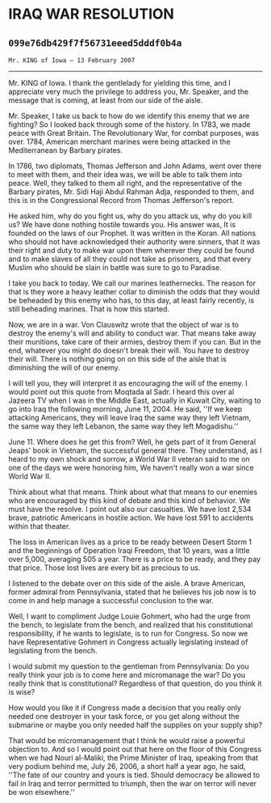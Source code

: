 # IRAQ WAR RESOLUTION
## `099e76db429f7f56731eeed5dddf0b4a`
`Mr. KING of Iowa — 13 February 2007`

---


Mr. KING of Iowa. I thank the gentlelady for yielding this time, and 
I appreciate very much the privilege to address you, Mr. Speaker, and 
the message that is coming, at least from our side of the aisle.

Mr. Speaker, I take us back to how do we identify this enemy that we 
are fighting? So I looked back through some of the history. In 1783, we 
made peace with Great Britain. The Revolutionary War, for combat 
purposes, was over. 1784, American merchant marines were being attacked 
in the Mediterranean by Barbary pirates.

In 1786, two diplomats, Thomas Jefferson and John Adams, went over 
there to meet with them, and their idea was, we will be able to talk 
them into peace. Well, they talked to them all right, and the 
representative of the Barbary pirates, Mr. Sidi Haji Abdul Rahman Adja, 
responded to them, and this is in the Congressional Record from Thomas 
Jefferson's report.

He asked him, why do you fight us, why do you attack us, why do you 
kill us? We have done nothing hostile towards you. His answer was, It 
is founded on the laws of our Prophet. It was written in the Koran. All 
nations who should not have acknowledged their authority were sinners, 
that it was their right and duty to make war upon them wherever they 
could be found and to make slaves of all they could not take as 
prisoners, and that every Muslim who should be slain in battle was sure 
to go to Paradise.

I take you back to today. We call our marines leathernecks. The 
reason for that is they wore a heavy leather collar to diminish the 
odds that they would be beheaded by this enemy who has, to this day, at 
least fairly recently, is still beheading marines. That is how this 
started.

Now, we are in a war. Von Clauswitz wrote that the object of war is 
to destroy the enemy's will and ability to conduct war. That means take 
away their munitions, take care of their armies, destroy them if you 
can. But in the end, whatever you might do doesn't break their will. 
You have to destroy their will. There is nothing going on on this side 
of the aisle that is diminishing the will of our enemy.

I will tell you, they will interpret it as encouraging the will of 
the enemy. I would point out this quote from Moqtada al Sadr. I heard 
this over al Jazeera TV when I was in the Middle East, actually in 
Kuwait City, waiting to go into Iraq the following morning, June 11, 
2004. He said, ''If we keep attacking Americans, they will leave Iraq 
the same way they left Vietnam, the same way they left Lebanon, the 
same way they left Mogadishu.''

June 11. Where does he get this from? Well, he gets part of it from 
General Jeaps' book in Vietnam, the successful general there. They 
understand, as I heard to my own shock and sorrow, a World War II 
veteran said to me on one of the days we were honoring him, We haven't 
really won a war since World War II.

Think about what that means. Think about what that means to our 
enemies who are encouraged by this kind of debate and this kind of 
behavior. We must have the resolve. I point out also our casualties. We 
have lost 2,534 brave, patriotic Americans in hostile action. We have 
lost 591 to accidents within that theater.

The loss in American lives as a price to be ready between Desert 
Storm 1 and the beginnings of Operation Iraqi Freedom, that 10 years, 
was a little over 5,000, averaging 505 a year. There is a price to be 
ready, and they pay that price. Those lost lives are every bit as 
precious to us.

I listened to the debate over on this side of the aisle. A brave 
American, former admiral from Pennsylvania, stated that he believes his 
job now is to come in and help manage a successful conclusion to the 
war.

Well, I want to compliment Judge Louie Gohmert, who had the urge from 
the bench, to legislate from the bench, and realized that his 
constitutional responsibility, if he wants to legislate, is to run for 
Congress. So now we have Representative Gohmert in Congress actually 
legislating instead of legislating from the bench.

I would submit my question to the gentleman from Pennsylvania: Do you 
really think your job is to come here and micromanage the war? Do you 
really think that is constitutional? Regardless of that question, do 
you think it is wise?

How would you like it if Congress made a decision that you really 
only needed one destroyer in your task force, or you get along without 
the submarine or maybe you only needed half the supplies on your supply 
ship?



That would be micromanagement that I think he would raise a powerful 
objection to. And so I would point out that here on the floor of this 
Congress when we had Nouri al-Maliki, the Prime Minister of Iraq, 
speaking from that very podium behind me, July 26, 2006, a short half a 
year ago, he said, ''The fate of our country and yours is tied. Should 
democracy be allowed to fail in Iraq and terror permitted to triumph, 
then the war on terror will never be won elsewhere.''